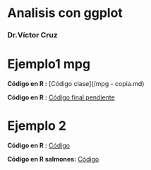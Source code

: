 # Analisis con ggplot
### Dr.Víctor Cruz

# Ejemplo1 mpg

**Código en R :**  [Código clase](/mpg - copia.md) 

**Código en R :**  [Código final pendiente](/mpg.html) 

# Ejemplo 2  

**Código en R :**  [Código](/mpg-test.html)

**Código en R salmones:**  [Código](/Salmon2.md) 



